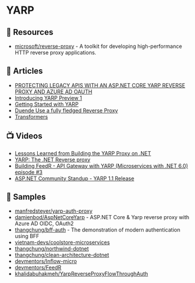 # YARP


## 📘 Resources
- [microsoft/reverse-proxy](https://github.com/microsoft/reverse-proxy) - A toolkit for developing high-performance HTTP reverse proxy applications.

## 📕 Articles
- [PROTECTING LEGACY APIS WITH AN ASP.NET CORE YARP REVERSE PROXY AND AZURE AD OAUTH](https://damienbod.com/2021/01/11/protecting-legacy-apis-with-an-asp-net-core-yarp-reverse-proxy-and-azure-ad-oauth/)
- [Introducing YARP Preview 1](https://devblogs.microsoft.com/dotnet/introducing-yarp-preview-1/)
- [Getting Started with YARP](https://microsoft.github.io/reverse-proxy/articles/getting-started.html)
- [Duende Use a fully fledged Reverse Proxy](https://docs.duendesoftware.com/identityserver/v5/bff/apis/remote/)
- [Transformers](https://microsoft.github.io/reverse-proxy/articles/transforms.html)

## 📺 Videos
- [Lessons Learned from Building the YARP Proxy on .NET](https://www.youtube.com/watch?v=WJcjlSEXqWA)
- [YARP: The .NET Reverse proxy](https://docs.microsoft.com/en-us/shows/On-NET/YARP-The-NET-Reverse-proxy)
- [Building FeedR - API Gateway with YARP (Microservices with .NET 6.0) episode #3](https://www.youtube.com/watch?v=jn0SFUennII)
- [ASP.NET Community Standup - YARP 1.1 Release](https://www.youtube.com/watch?v=2AERbOJwXG4)
## 🚀 Samples
- [manfredsteyer/yarp-auth-proxy](https://github.com/manfredsteyer/yarp-auth-proxy)
- [damienbod/AspNetCoreYarp](https://github.com/damienbod/AspNetCoreYarp) - ASP.NET Core & Yarp reverse proxy with Azure AD OIDC, OAuth2
- [thangchung/bff-auth](https://github.com/thangchung/bff-auth) - The demonstration of modern authentication using BFF 
- [vietnam-devs/coolstore-microservices](https://github.com/vietnam-devs/coolstore-microservices/blob/main/src/BFFs/WebApiGateway/Startup.cs)
- [thangchung/northwind-dotnet](https://github.com/thangchung/northwind-dotnet/blob/main/AppGateway/appsettings.json)
- [thangchung/clean-architecture-dotnet](https://github.com/thangchung/clean-architecture-dotnet/blob/main/samples/AppGateway/appsettings.json)
- [devmentors/Inflow-micro](https://github.com/devmentors/Inflow-micro/blob/010e822c4f923558d92fec261105bc9951cf0556/src/APIGateway/Inflow.APIGateway/Startup.cs#L73)
- [devmentors/FeedR](https://github.com/devmentors/FeedR/blob/master/src/Gateway/FeedR.Gateway/appsettings.json)
- [khalidabuhakmeh/YarpReverseProxyFlowThroughAuth](https://github.com/khalidabuhakmeh/YarpReverseProxyFlowThroughAuth)